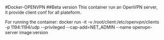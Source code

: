 #Docker-OPENVPN
##Beta version
This container run an OpenVPN server, it provide client conf for all plateform.

For running the container:
docker run -it -v /root/client:/etc/openvpn/clients -p 1194:1194/udp --privileged --cap-add=NET_ADMIN --name openvpn-server image:version

